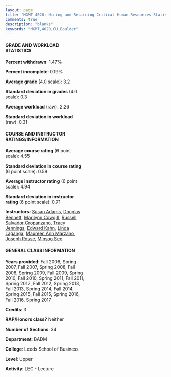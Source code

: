 ```yaml
---
layout: page
title: "MGMT 4020: Hiring and Retaining Critical Human Resources Statistics"
comments: true
description: "blanks"
keywords: "MGMT,4020,CU,Boulder"
---
```

<head>
<script src="https://ajax.googleapis.com/ajax/libs/jquery/2.1.3/jquery.min.js"></script>
<script src="https://dl.dropboxusercontent.com/s/pc42nxpaw1ea4o9/highcharts.js?dl=0"></script>
<!-- <script src="../assets/js/highcharts.js"></script> -->
<style type="text/css">@font-face {
	font-family: "Bebas Neue";
	src: url(https://www.filehosting.org/file/details/544349/BebasNeue Regular.otf) format("opentype");
	}
	h1.Bebas { 
		font-family: "Bebas Neue", Verdana, Tahoma;
	}
</style>
</head>
<body>
	<div id="container" style="float: right; width: 45%; height: 88%; margin-left: 2.5%; margin-right: 2.5%;"></div>
	<script language="JavaScript">
		$(document).ready(function() {
		var chart = {type: 'column'};
		var title = {text: 'Grade Distribution'};
		var xAxis = {categories: ['A','B','C','D','F'],crosshair: true};
		var yAxis = {min: 0,title: {text: 'Percentage'}};
		var tooltip = {headerFormat: '<center><b><span style="font-size:20px">{point.key}</span></b></center>',
		               pointFormat: '<td style="padding:0"><b>{point.y:.1f}%</b></td>',
		               footerFormat: '</table>',shared: true,useHTML: true};
		var plotOptions = {column: {pointPadding: 0.0,borderWidth: 0}};  
		var credits = {enabled: false};var series= [{name: 'Percent',data: [40.14,45.17,12.12,2.02,0.55,]}];
		var json = {};
		json.chart = chart;
		json.title = title;
		json.tooltip = tooltip;
		json.xAxis = xAxis;
		json.yAxis = yAxis;  
		json.series = series;
		json.plotOptions = plotOptions;  
		json.credits = credits;
		$('#container').highcharts(json);
	});
	</script>
</body>
			   
#### GRADE AND WORKLOAD STATISTICS

**Percent withdrawn**: 1.47%

**Percent incomplete**: 0.19%

**Average grade** (4.0 scale): 3.2

**Standard deviation in grades** (4.0 scale): 0.3

**Average workload** (raw): 2.26

**Standard deviation in workload** (raw): 0.31

#### COURSE AND INSTRUCTOR RATINGS/INFORMATION

**Average course rating** (6 point scale): 4.55

**Standard deviation in course rating** (6 point scale): 0.59

**Average instructor rating** (6 point scale): 4.94

**Standard deviation in instructor rating** (6 point scale): 0.71

**Instructors**: <a href='../../instructors/Susan_Adams'>Susan Adams</a>, <a href='../../instructors/Douglas_Bennett'>Douglas Bennett</a>, <a href='../../instructors/Marilynn_Cowgill'>Marilynn Cowgill</a>, <a href='../../instructors/Russell_Salvador_Cropanzano'>Russell Salvador Cropanzano</a>, <a href='../../instructors/Tracy_Jennings'>Tracy Jennings</a>, <a href='../../instructors/Edward_Kahn'>Edward Kahn</a>, <a href='../../instructors/Linda_Laganga'>Linda Laganga</a>, <a href='../../instructors/Maureen_Ann_Marzano'>Maureen Ann Marzano</a>, <a href='../../instructors/Joseph_Rosse'>Joseph Rosse</a>, <a href='../../instructors/Minsoo_Seo'>Minsoo Seo</a>

#### GENERAL CLASS INFORMATION

**Years provided**: Fall 2006, Spring 2007, Fall 2007, Spring 2008, Fall 2008, Spring 2009, Fall 2009, Spring 2010, Fall 2010, Spring 2011, Fall 2011, Spring 2012, Fall 2012, Spring 2013, Fall 2013, Spring 2014, Fall 2014, Spring 2015, Fall 2015, Spring 2016, Fall 2016, Spring 2017

**Credits**: 3

**RAP/Honors class?** Neither

**Number of Sections**: 34

**Department**: BADM

**College**: Leeds School of Business

**Level**: Upper

**Activity**: LEC - Lecture
